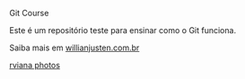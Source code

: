 Git Course

Este é um repositório teste para ensinar como o Git funciona.

Saiba mais em [willianjusten.com.br](http://willianjusten.com.br)

[rviana photos](http://rviana.500px.com)
